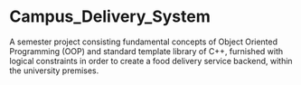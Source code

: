 # Campus_Delivery_System
A semester project consisting fundamental concepts of Object Oriented Programming (OOP) and standard template library of C++, furnished with logical constraints in order to create a food delivery service backend, within the university premises.
